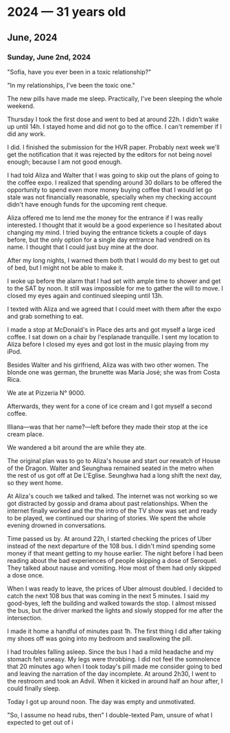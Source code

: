 # 2024 — 31 years old

## June, 2024

### Sunday, June 2nd, 2024

"Sofía, have you ever been in a toxic relationship?"

"In my relationships, I've been the toxic one."

The new pills have made me sleep. Practically, I've been sleeping the whole weekend.

Thursday I took the first dose and went to bed at around 22h. I didn't wake up until 14h. I stayed home and did not go to the office. I can't remember if I did any work.

I did. I finished the submission for the HVR paper. Probably next week we'll get the notification that it was rejected by the editors for not being novel enough; because I am not good enough.

I had told Aliza and Walter that I was going to skip out the plans of going to the coffee expo. I realized that spending around 30 dollars to be offered the opportunity to spend even more money buying coffee that I would let go stale was not financially reasonable, specially when my checking account didn't have enough funds for the upcoming rent cheque.

Aliza offered me to lend me the money for the entrance if I was really interested. I thought that it would be a good experience so I hesitated about changing my mind. I tried buying the entrance tickets a couple of days before, but the only option for a single day entrance had vendredi on its name. I thought that I could just buy mine at the door.

After my long nights, I warned them both that I would do my best to get out of bed, but I might not be able to make it.

I woke up before the alarm that I had set with ample time to shower and get to the SAT by noon. It still was impossible for me to gather the will to move. I closed my eyes again and continued sleeping until 13h.

I texted with Aliza and we agreed that I could meet with them after the expo and grab something to eat.

I made a stop at McDonald's in Place des arts and got myself a large iced coffee. I sat down on a chair by l'esplanade tranquille. I sent my location to Aliza before I closed my eyes and got lost in the music playing from my iPod.

Besides Walter and his girlfriend, Aliza was with two other women. The blonde one was german, the brunette was María José; she was from Costa Rica.

We ate at Pizzeria N° 9000.

Afterwards, they went for a cone of ice cream and I got myself a second coffee.

Illiana—was that her name?—left before they made their stop at the ice cream place.

We wandered a bit around the are while they ate.

The original plan was to go to Aliza's house and start our rewatch of House of the Dragon. Walter and Seunghwa remained seated in the metro when the rest of us got off at De L'Eglise. Seunghwa had a long shift the next day, so they went home.

At Aliza's couch we talked and talked. The internet was not working so we got distracted by gossip and drama about past relationships. When the internet finally worked and the the intro of the TV show was set and ready to be played, we continued our sharing of stories. We spent the whole evening drowned in conversations.

Time passed us by. At around 22h, I started checking the prices of Uber instead of the next departure of the 108 bus. I didn't mind spending some money if that meant getting to my house earlier. The night before I had been reading about the bad experiences of people skipping a dose of Seroquel. They talked about nause and vomiting. How most of them had only skipped a dose once.

When I was ready to leave, the prices of Uber almoust doubled. I decided to catch the next 108 bus that was coming in the next 5 minutes. I said my good-byes, left the building and walked towards the stop. I almost missed the bus, but the driver marked the lights and slowly stopped for me after the intersection.

I made it home a handful of minutes past 1h. The first thing I did after taking my shoes off was going into my bedroom and swallowing the pill.

I had troubles falling asleep. Since the bus I had a mild headache and my stomach felt uneasy. My legs were throbbing. I did not feel the somnolence that 20 minutes ago when I took today's pill made me consider going to bed and leaving the narration of the day incomplete. At around 2h30, I went to the restroom and took an Advil. When it kicked in around half an hour after, I could finally sleep.

Today I got up around noon. The day was empty and unmotivated.

"So, I assume no head rubs, then" I double-texted Pam, unsure of what I expected to get out of i

